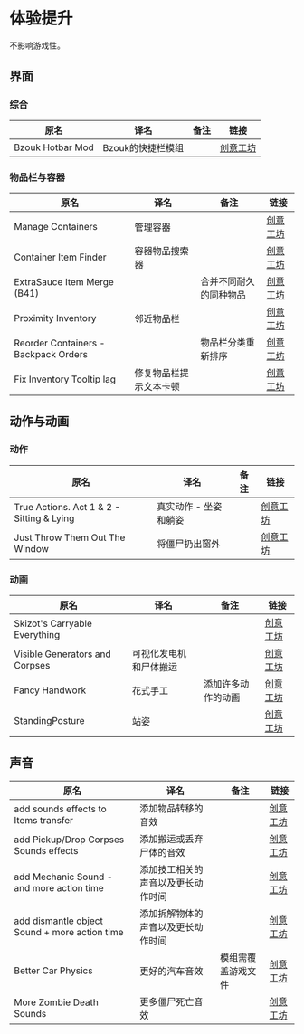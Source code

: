 # 体验提升

不影响游戏性。

## 界面

### 综合

| 原名             | 译名              | 备注 | 链接                                                                          |
| ---------------- | ----------------- | ---- | ----------------------------------------------------------------------------- |
| Bzouk Hotbar Mod | Bzouk的快捷栏模组 |      | [创意工坊](https://steamcommunity.com/sharedfiles/filedetails/?id=2434425002) |

### 物品栏与容器

| 原名                                 | 译名                   | 备注                   | 链接                                                                          |
| ------------------------------------ | ---------------------- | ---------------------- | ----------------------------------------------------------------------------- |
| Manage Containers                    | 管理容器               |                        | [创意工坊](https://steamcommunity.com/sharedfiles/filedetails/?id=2650547917) |
| Container Item Finder                | 容器物品搜索器         |                        | [创意工坊](https://steamcommunity.com/sharedfiles/filedetails/?id=2846623627) |
| ExtraSauce Item Merge (B41)          |                        | 合并不同耐久的同种物品 | [创意工坊](https://steamcommunity.com/sharedfiles/filedetails/?id=2593898609) |
| Proximity Inventory                  | 邻近物品栏             |                        | [创意工坊](https://steamcommunity.com/sharedfiles/filedetails/?id=2847184718) |
| Reorder Containers - Backpack Orders |                        | 物品栏分类重新排序     | [创意工坊](https://steamcommunity.com/sharedfiles/filedetails/?id=2901962885) |
| Fix Inventory Tooltip lag            | 修复物品栏提示文本卡顿 |                        | [创意工坊](https://steamcommunity.com/sharedfiles/filedetails/?id=2915430406) |

## 动作与动画

### 动作

| 原名                                      | 译名                  | 备注 | 链接                                                                          |
| ----------------------------------------- | --------------------- | ---- | ----------------------------------------------------------------------------- |
| True Actions. Act 1 & 2 - Sitting & Lying | 真实动作 - 坐姿和躺姿 |      | [创意工坊](https://steamcommunity.com/sharedfiles/filedetails/?id=2487022075) |
| Just Throw Them Out The Window            | 将僵尸扔出窗外        |      | [创意工坊](https://steamcommunity.com/sharedfiles/filedetails/?id=2659216714) |

### 动画

| 原名                           | 译名                   | 备注               | 链接                                                                          |
| ------------------------------ | ---------------------- | ------------------ | ----------------------------------------------------------------------------- |
| Skizot's Carryable Everything  |                        |                    | [创意工坊](https://steamcommunity.com/sharedfiles/filedetails/?id=2921029369) |
| Visible Generators and Corpses | 可视化发电机和尸体搬运 |                    | [创意工坊](https://steamcommunity.com/sharedfiles/filedetails/?id=2809719515) |
| Fancy Handwork                 | 花式手工               | 添加许多动作的动画 | [创意工坊](https://steamcommunity.com/sharedfiles/filedetails/?id=2904920097) |
| StandingPosture                | 站姿                   |                    | [创意工坊](https://steamcommunity.com/sharedfiles/filedetails/?id=2941053465) |

## 声音

| 原名                                          | 译名                               | 备注               | 链接                                                                          |
| --------------------------------------------- | ---------------------------------- | ------------------ | ----------------------------------------------------------------------------- |
| add sounds effects to Items transfer          | 添加物品转移的音效                 |                    | [创意工坊](https://steamcommunity.com/sharedfiles/filedetails/?id=2840177363) |
| add Pickup/Drop Corpses Sounds effects        | 添加搬运或丢弃尸体的音效           |                    | [创意工坊](https://steamcommunity.com/sharedfiles/filedetails/?id=2811441212) |
| add Mechanic Sound - and more action time     | 添加技工相关的声音以及更长动作时间 |                    | [创意工坊](https://steamcommunity.com/sharedfiles/filedetails/?id=2738293620) |
| add dismantle object Sound + more action time | 添加拆解物体的声音以及更长动作时间 |                    | [创意工坊](https://steamcommunity.com/sharedfiles/filedetails/?id=2802234947) |
| Better Car Physics                            | 更好的汽车音效                     | 模组需覆盖游戏文件 | [创意工坊](https://steamcommunity.com/sharedfiles/filedetails/?id=2909035179) |
| More Zombie Death Sounds                      | 更多僵尸死亡音效                   |                    | [创意工坊](https://steamcommunity.com/sharedfiles/filedetails/?id=2925666054) |
